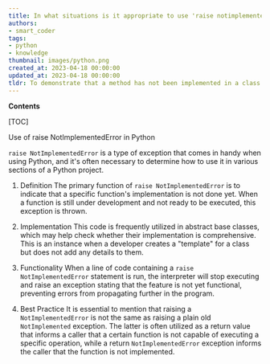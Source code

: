 ```yaml
---
title: In what situations is it appropriate to use 'raise notimplementederror'?
authors:
- smart_coder
tags:
- python
- knowledge
thumbnail: images/python.png
created_at: 2023-04-18 00:00:00
updated_at: 2023-04-18 00:00:00
tldr: To demonstrate that a method has not been implemented in a class and should be overridden by the child class.
---
```


**Contents**

[TOC]

Use of raise NotImplementedError in Python

`raise NotImplementedError` is a type of exception that comes in handy when using Python, and it's often necessary to determine how to use it in various sections of a Python project.

1. Definition
The primary function of `raise NotImplementedError` is to indicate that a specific function's implementation is not done yet. When a function is still under development and not ready to be executed, this exception is thrown.

2. Implementation
This code is frequently utilized in abstract base classes, which may help check whether their implementation is comprehensive. This is an instance when a developer creates a "template" for a class but does not add any details to them.

3. Functionality
When a line of code containing a `raise NotImplementedError` statement is run, the interpreter will stop executing and raise an exception stating that the feature is not yet functional, preventing errors from propagating further in the program.

4. Best Practice
It is essential to mention that raising a `NotImplementedError` is not the same as raising a plain old `NotImplemented` exception. The latter is often utilized as a return value that informs a caller that a certain function is not capable of executing a specific operation, while a return `NotImplementedError` exception informs the caller that the function is not implemented.
